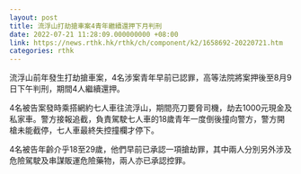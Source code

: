 ```yaml
---
layout: post
title: 流浮山打劫搶車案4青年繼續還押下月判刑
date: 2022-07-21 11:28:09.000000000 +08:00
link: https://news.rthk.hk/rthk/ch/component/k2/1658692-20220721.htm
categories: rthk
---
```


流浮山前年發生打劫搶車案，4名涉案青年早前已認罪，高等法院將案押後至8月9日下午判刑，期間4人繼續還押。

4名被告案發時乘搭網約七人車往流浮山，期間亮刀要脅司機，劫去1000元現金及私家車。警方接報追截，負責駕駛七人車的18歲青年一度倒後撞向警方，警方開槍未能截停，七人車最終失控撞欄才停下。 

4名被告年齡介乎18至29歲，他們早前已承認一項搶劫罪，其中兩人分別另外涉及危險駕駛及串謀販運危險藥物，兩人亦已承認控罪。
